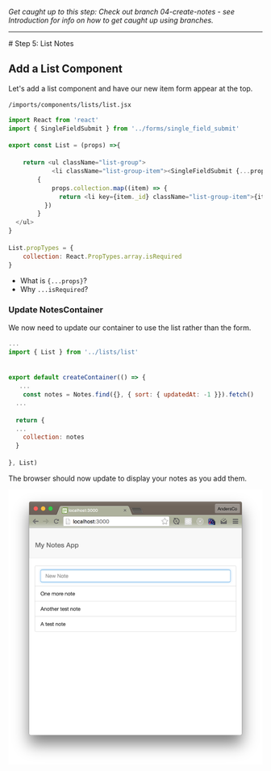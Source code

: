 _Get caught up to this step: Check out branch 04-create-notes - see Introduction for info on how to get caught up using branches._
<hr>
# Step 5: List Notes

## Add a List Component
Let's add a list component and have our new item form appear at the top.

``` /imports/components/lists/list.jsx ```

```js
import React from 'react'
import { SingleFieldSubmit } from '../forms/single_field_submit'

export const List = (props) =>{

	return <ul className="list-group">
    	    <li className="list-group-item"><SingleFieldSubmit {...props} /></li>
	    { 
	    	props.collection.map((item) => {
	 	      return <li key={item._id} className="list-group-item">{item.content}</li>
	      })
	    }
  </ul>
}

List.propTypes = {
	collection: React.PropTypes.array.isRequired
}
```

 - What is ``` {...props} ```?
 - Why ``` ...isRequired ```?

### Update NotesContainer

We now need to update our container to use the list rather than the form.

```js
...
import { List } from '../lists/list'


export default createContainer(() => {
   ...
	const notes = Notes.find({}, { sort: { updatedAt: -1 }}).fetch()	
  ...
  
  return {
  ...
    collection: notes
  }

}, List)

```

The browser should now update to display your notes as you add them.


![Adding notes to the list](images/add-notes-to-list.png)



